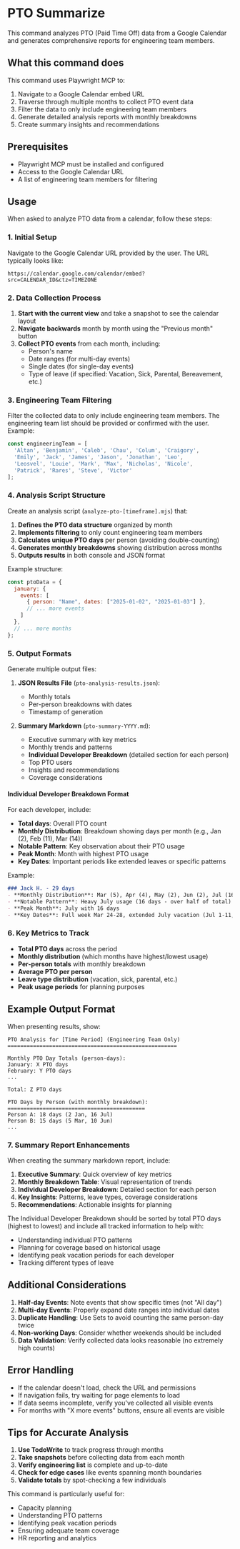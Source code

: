# PTO Summarize

This command analyzes PTO (Paid Time Off) data from a Google Calendar and generates comprehensive reports for engineering team members.

## What this command does

This command uses Playwright MCP to:
1. Navigate to a Google Calendar embed URL
2. Traverse through multiple months to collect PTO event data
3. Filter the data to only include engineering team members
4. Generate detailed analysis reports with monthly breakdowns
5. Create summary insights and recommendations

## Prerequisites

- Playwright MCP must be installed and configured
- Access to the Google Calendar URL
- A list of engineering team members for filtering

## Usage

When asked to analyze PTO data from a calendar, follow these steps:

### 1. Initial Setup

Navigate to the Google Calendar URL provided by the user. The URL typically looks like:
```
https://calendar.google.com/calendar/embed?src=CALENDAR_ID&ctz=TIMEZONE
```

### 2. Data Collection Process

1. **Start with the current view** and take a snapshot to see the calendar layout
2. **Navigate backwards** month by month using the "Previous month" button
3. **Collect PTO events** from each month, including:
   - Person's name
   - Date ranges (for multi-day events)
   - Single dates (for single-day events)
   - Type of leave (if specified: Vacation, Sick, Parental, Bereavement, etc.)

### 3. Engineering Team Filtering

Filter the collected data to only include engineering team members. The engineering team list should be provided or confirmed with the user. Example:

```javascript
const engineeringTeam = [
  'Altan', 'Benjamin', 'Caleb', 'Chau', 'Colum', 'Craigory', 
  'Emily', 'Jack', 'James', 'Jason', 'Jonathan', 'Leo', 
  'Leosvel', 'Louie', 'Mark', 'Max', 'Nicholas', 'Nicole', 
  'Patrick', 'Rares', 'Steve', 'Victor'
];
```

### 4. Analysis Script Structure

Create an analysis script (`analyze-pto-[timeframe].mjs`) that:

1. **Defines the PTO data structure** organized by month
2. **Implements filtering** to only count engineering team members
3. **Calculates unique PTO days** per person (avoiding double-counting)
4. **Generates monthly breakdowns** showing distribution across months
5. **Outputs results** in both console and JSON format

Example structure:
```javascript
const ptoData = {
  january: {
    events: [
      { person: "Name", dates: ["2025-01-02", "2025-01-03"] },
      // ... more events
    ]
  },
  // ... more months
};
```

### 5. Output Formats

Generate multiple output files:

1. **JSON Results File** (`pto-analysis-results.json`):
   - Monthly totals
   - Per-person breakdowns with dates
   - Timestamp of generation

2. **Summary Markdown** (`pto-summary-YYYY.md`):
   - Executive summary with key metrics
   - Monthly trends and patterns
   - **Individual Developer Breakdown** (detailed section for each person)
   - Top PTO users
   - Insights and recommendations
   - Coverage considerations

#### Individual Developer Breakdown Format

For each developer, include:
- **Total days**: Overall PTO count
- **Monthly Distribution**: Breakdown showing days per month (e.g., Jan (2), Feb (11), Mar (14))
- **Notable Pattern**: Key observation about their PTO usage
- **Peak Month**: Month with highest PTO usage
- **Key Dates**: Important periods like extended leaves or specific patterns

Example:
```markdown
### Jack H. - 29 days
- **Monthly Distribution**: Mar (5), Apr (4), May (2), Jun (2), Jul (16)
- **Notable Pattern**: Heavy July usage (16 days - over half of total)
- **Peak Month**: July with 16 days
- **Key Dates**: Full week Mar 24-28, extended July vacation (Jul 1-11, 14-18)
```

### 6. Key Metrics to Track

- **Total PTO days** across the period
- **Monthly distribution** (which months have highest/lowest usage)
- **Per-person totals** with monthly breakdown
- **Average PTO per person**
- **Leave type distribution** (vacation, sick, parental, etc.)
- **Peak usage periods** for planning purposes

## Example Output Format

When presenting results, show:

```
PTO Analysis for [Time Period] (Engineering Team Only)
=====================================================

Monthly PTO Day Totals (person-days):
January: X PTO days
February: Y PTO days
...

Total: Z PTO days

PTO Days by Person (with monthly breakdown):
===========================================
Person A: 18 days (2 Jan, 16 Jul)
Person B: 15 days (5 Mar, 10 Jun)
...
```

### 7. Summary Report Enhancements

When creating the summary markdown report, include:

1. **Executive Summary**: Quick overview of key metrics
2. **Monthly Breakdown Table**: Visual representation of trends
3. **Individual Developer Breakdown**: Detailed section for each person
4. **Key Insights**: Patterns, leave types, coverage considerations
5. **Recommendations**: Actionable insights for planning

The Individual Developer Breakdown should be sorted by total PTO days (highest to lowest) and include all tracked information to help with:
- Understanding individual PTO patterns
- Planning for coverage based on historical usage
- Identifying peak vacation periods for each developer
- Tracking different types of leave

## Additional Considerations

1. **Half-day Events**: Note events that show specific times (not "All day")
2. **Multi-day Events**: Properly expand date ranges into individual dates
3. **Duplicate Handling**: Use Sets to avoid counting the same person-day twice
4. **Non-working Days**: Consider whether weekends should be included
5. **Data Validation**: Verify collected data looks reasonable (no extremely high counts)

## Error Handling

- If the calendar doesn't load, check the URL and permissions
- If navigation fails, try waiting for page elements to load
- If data seems incomplete, verify you've collected all visible events
- For months with "X more events" buttons, ensure all events are visible

## Tips for Accurate Analysis

1. **Use TodoWrite** to track progress through months
2. **Take snapshots** before collecting data from each month
3. **Verify engineering list** is complete and up-to-date
4. **Check for edge cases** like events spanning month boundaries
5. **Validate totals** by spot-checking a few individuals

This command is particularly useful for:
- Capacity planning
- Understanding PTO patterns
- Identifying peak vacation periods
- Ensuring adequate team coverage
- HR reporting and analytics